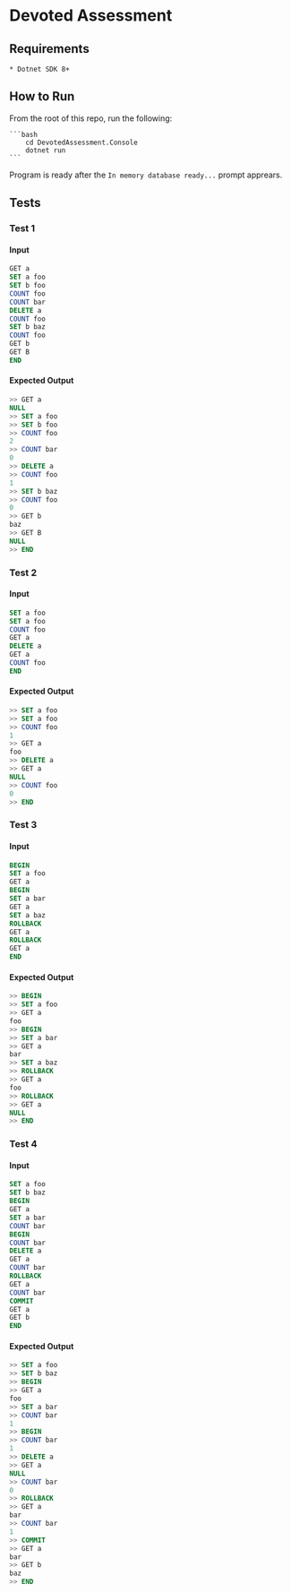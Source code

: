 # Devoted Assessment

## Requirements

    * Dotnet SDK 8+

## How to Run

From the root of this repo, run the following:

    ```bash
        cd DevotedAssessment.Console
        dotnet run
    ```

Program is ready after the `In memory database ready...` prompt apprears.

## Tests

### Test 1

#### Input

```sql
GET a
SET a foo
SET b foo
COUNT foo
COUNT bar
DELETE a
COUNT foo
SET b baz
COUNT foo
GET b
GET B
END
```

#### Expected Output

```sql
>> GET a
NULL
>> SET a foo
>> SET b foo
>> COUNT foo
2
>> COUNT bar
0
>> DELETE a
>> COUNT foo
1
>> SET b baz
>> COUNT foo
0
>> GET b
baz
>> GET B
NULL
>> END
```

### Test 2

#### Input

```sql
SET a foo
SET a foo
COUNT foo
GET a
DELETE a
GET a
COUNT foo
END
```

#### Expected Output

```sql
>> SET a foo
>> SET a foo
>> COUNT foo
1
>> GET a
foo
>> DELETE a
>> GET a
NULL
>> COUNT foo
0
>> END

```

### Test 3

#### Input

```sql
BEGIN
SET a foo
GET a
BEGIN
SET a bar
GET a
SET a baz
ROLLBACK
GET a
ROLLBACK
GET a
END
```

#### Expected Output

```sql
>> BEGIN
>> SET a foo
>> GET a
foo
>> BEGIN
>> SET a bar
>> GET a
bar
>> SET a baz
>> ROLLBACK
>> GET a
foo
>> ROLLBACK
>> GET a
NULL
>> END
```

### Test 4

#### Input

```sql
SET a foo
SET b baz
BEGIN
GET a
SET a bar
COUNT bar
BEGIN
COUNT bar
DELETE a
GET a
COUNT bar
ROLLBACK
GET a
COUNT bar
COMMIT
GET a
GET b
END
```

#### Expected Output

```sql
>> SET a foo
>> SET b baz
>> BEGIN
>> GET a
foo
>> SET a bar
>> COUNT bar
1
>> BEGIN
>> COUNT bar
1
>> DELETE a
>> GET a
NULL
>> COUNT bar
0
>> ROLLBACK
>> GET a
bar
>> COUNT bar
1
>> COMMIT
>> GET a
bar
>> GET b
baz
>> END
```
